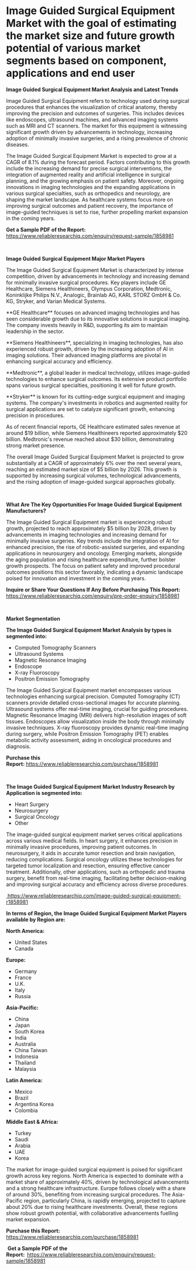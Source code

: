 <p><h1>Image Guided Surgical Equipment Market with the goal of estimating the market size and future growth potential of various market segments based on component, applications and end user</h1></p><p><strong>Image Guided Surgical Equipment Market Analysis and Latest Trends</strong></p>
<p><p>Image Guided Surgical Equipment refers to technology used during surgical procedures that enhances the visualization of critical anatomy, thereby improving the precision and outcomes of surgeries. This includes devices like endoscopes, ultrasound machines, and advanced imaging systems such as MRI and CT scanners. The market for this equipment is witnessing significant growth driven by advancements in technology, increasing adoption of minimally invasive surgeries, and a rising prevalence of chronic diseases.</p><p>The Image Guided Surgical Equipment Market is expected to grow at a CAGR of 8.1% during the forecast period. Factors contributing to this growth include the increasing demand for precise surgical interventions, the integration of augmented reality and artificial intelligence in surgical planning, and the growing emphasis on patient safety. Moreover, ongoing innovations in imaging technologies and the expanding applications in various surgical specialties, such as orthopedics and neurology, are shaping the market landscape. As healthcare systems focus more on improving surgical outcomes and patient recovery, the importance of image-guided techniques is set to rise, further propelling market expansion in the coming years.</p></p>
<p><strong>Get a Sample PDF of the Report:&nbsp;</strong> <a href="https://www.reliableresearchiq.com/enquiry/request-sample/1858981?utm_campaign=3516&utm_medium=2&utm_source=Github&utm_content=ia&utm_term=14042025&utm_id=image-guided-surgical-equipment">https://www.reliableresearchiq.com/enquiry/request-sample/1858981</a></p>
<p>&nbsp;</p>
<p><strong>Image Guided Surgical Equipment Major Market Players</strong></p>
<p><p>The Image Guided Surgical Equipment Market is characterized by intense competition, driven by advancements in technology and increasing demand for minimally invasive surgical procedures. Key players include GE Healthcare, Siemens Healthineers, Olympus Corporation, Medtronic, Koninklijke Philips N.V., Analogic, Brainlab AG, KARL STORZ GmbH & Co. KG, Stryker, and Varian Medical Systems.</p><p>**GE Healthcare** focuses on advanced imaging technologies and has seen considerable growth due to its innovative solutions in surgical imaging. The company invests heavily in R&D, supporting its aim to maintain leadership in the sector. </p><p>**Siemens Healthineers**, specializing in imaging technologies, has also experienced robust growth, driven by the increasing adoption of AI in imaging solutions. Their advanced imaging platforms are pivotal in enhancing surgical accuracy and efficiency.</p><p>**Medtronic**, a global leader in medical technology, utilizes image-guided technologies to enhance surgical outcomes. Its extensive product portfolio spans various surgical specialties, positioning it well for future growth.</p><p>**Stryker** is known for its cutting-edge surgical equipment and imaging systems. The company's investments in robotics and augmented reality for surgical applications are set to catalyze significant growth, enhancing precision in procedures.</p><p>As of recent financial reports, GE Healthcare estimated sales revenue at around $19 billion, while Siemens Healthineers reported approximately $20 billion. Medtronic's revenue reached about $30 billion, demonstrating strong market presence. </p><p>The overall Image Guided Surgical Equipment Market is projected to grow substantially at a CAGR of approximately 6% over the next several years, reaching an estimated market size of $5 billion by 2026. This growth is supported by increasing surgical volumes, technological advancements, and the rising adoption of image-guided surgical approaches globally.</p></p>
<p>&nbsp;</p>
<p><strong>What Are The Key Opportunities For Image Guided Surgical Equipment Manufacturers?</strong></p>
<p><p>The Image Guided Surgical Equipment market is experiencing robust growth, projected to reach approximately $5 billion by 2028, driven by advancements in imaging technologies and increasing demand for minimally invasive surgeries. Key trends include the integration of AI for enhanced precision, the rise of robotic-assisted surgeries, and expanding applications in neurosurgery and oncology. Emerging markets, alongside the aging population and rising healthcare expenditure, further bolster growth prospects. The focus on patient safety and improved procedural outcomes positions this sector favorably, indicating a dynamic landscape poised for innovation and investment in the coming years.</p></p>
<p><strong>Inquire or Share Your Questions If Any Before Purchasing This Report:</strong> <a href="https://www.reliableresearchiq.com/enquiry/pre-order-enquiry/1858981?utm_campaign=3516&utm_medium=2&utm_source=Github&utm_content=ia&utm_term=14042025&utm_id=image-guided-surgical-equipment">https://www.reliableresearchiq.com/enquiry/pre-order-enquiry/1858981</a></p>
<p>&nbsp;</p>
<p><strong>Market Segmentation</strong></p>
<p><strong>The Image Guided Surgical Equipment Market Analysis by types is segmented into:</strong></p>
<p><ul><li>Computed Tomography Scanners</li><li>Ultrasound Systems</li><li>Magnetic Resonance Imaging</li><li>Endoscope</li><li>X-ray Fluoroscopy</li><li>Positron Emission Tomography</li></ul></p>
<p><p>The Image Guided Surgical Equipment market encompasses various technologies enhancing surgical precision. Computed Tomography (CT) scanners provide detailed cross-sectional images for accurate planning. Ultrasound systems offer real-time imaging, crucial for guiding procedures. Magnetic Resonance Imaging (MRI) delivers high-resolution images of soft tissues. Endoscopes allow visualization inside the body through minimally invasive techniques. X-ray fluoroscopy provides dynamic real-time imaging during surgery, while Positron Emission Tomography (PET) enables metabolic activity assessment, aiding in oncological procedures and diagnosis.</p></p>
<p><strong>Purchase this Report:&nbsp;</strong><a href="https://www.reliableresearchiq.com/purchase/1858981?utm_campaign=3516&utm_medium=2&utm_source=Github&utm_content=ia&utm_term=14042025&utm_id=image-guided-surgical-equipment">https://www.reliableresearchiq.com/purchase/1858981</a></p>
<p>&nbsp;</p>
<p><strong>The Image Guided Surgical Equipment Market Industry Research by Application is segmented into:</strong></p>
<p><ul><li>Heart Surgery</li><li>Neurosurgery</li><li>Surgical Oncology</li><li>Other</li></ul></p>
<p><p>The image-guided surgical equipment market serves critical applications across various medical fields. In heart surgery, it enhances precision in minimally invasive procedures, improving patient outcomes. In neurosurgery, it aids in accurate tumor resection and brain navigation, reducing complications. Surgical oncology utilizes these technologies for targeted tumor localization and resection, ensuring effective cancer treatment. Additionally, other applications, such as orthopedic and trauma surgery, benefit from real-time imaging, facilitating better decision-making and improving surgical accuracy and efficiency across diverse procedures.</p></p>
<p><a href="https://www.reliableresearchiq.com/image-guided-surgical-equipment-r1858981?utm_campaign=3516&utm_medium=2&utm_source=Github&utm_content=ia&utm_term=14042025&utm_id=image-guided-surgical-equipment">&nbsp;https://www.reliableresearchiq.com/image-guided-surgical-equipment-r1858981</a></p>
<p><strong>In terms of Region, the Image Guided Surgical Equipment Market Players available by Region are:</strong></p>
<p>
    <p> <strong> North America: </strong>
        <ul>
            <li>United States</li>
            <li>Canada</li>
        </ul>
        </p> 
    <p> <strong> Europe: </strong>
        <ul>
            <li>Germany</li>
            <li>France</li>
            <li>U.K.</li>
            <li>Italy</li>
            <li>Russia</li>
        </ul>
        </p> 
    <p> <strong> Asia-Pacific: </strong>
        <ul>
            <li>China</li>
            <li>Japan</li>
            <li>South Korea</li>
            <li>India</li>
            <li>Australia</li>
            <li>China Taiwan</li>
            <li>Indonesia</li>
            <li>Thailand</li>
            <li>Malaysia</li>
        </ul>
        </p> 
    <p> <strong> Latin America: </strong>
        <ul>
            <li>Mexico</li>
            <li>Brazil</li>
            <li>Argentina Korea</li>
            <li>Colombia</li>
        </ul>
        </p> 
    <p> <strong> Middle East & Africa: </strong>
        <ul>
            <li>Turkey</li>
            <li>Saudi</li>
            <li>Arabia</li>
            <li>UAE</li>
            <li>Korea</li>
        </ul>
    </p>
    </p>
<p><p>The market for image-guided surgical equipment is poised for significant growth across key regions. North America is expected to dominate with a market share of approximately 40%, driven by technological advancements and a strong healthcare infrastructure. Europe follows closely with a share of around 30%, benefiting from increasing surgical procedures. The Asia-Pacific region, particularly China, is rapidly emerging, projected to capture about 20% due to rising healthcare investments. Overall, these regions show robust growth potential, with collaborative advancements fuelling market expansion.</p></p>
<p><strong>Purchase this Report: </strong><a href="https://www.reliableresearchiq.com/purchase/1858981?utm_campaign=3516&utm_medium=2&utm_source=Github&utm_content=ia&utm_term=14042025&utm_id=image-guided-surgical-equipment">https://www.reliableresearchiq.com/purchase/1858981</a></p>
<p>&nbsp;<strong>Get a Sample PDF of the Report:&nbsp;&nbsp;</strong><a href="https://www.reliableresearchiq.com/enquiry/request-sample/1858981?utm_campaign=3516&utm_medium=2&utm_source=Github&utm_content=ia&utm_term=14042025&utm_id=image-guided-surgical-equipment">https://www.reliableresearchiq.com/enquiry/request-sample/1858981</a></p>
<p><strong></strong></p>
<p><p></p><p></p><p></p></p>